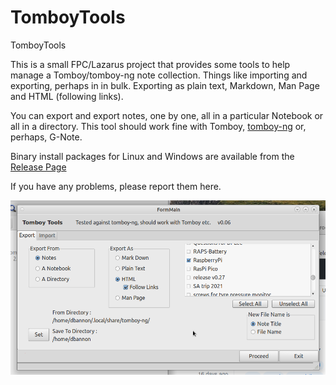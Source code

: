 TomboyTools
===========

TomboyTools



This is a small FPC/Lazarus project that provides some tools to help manage a Tomboy/tomboy-ng note collection. Things like importing and exporting, perhaps in in bulk. Exporting as plain text, Markdown, Man Page and HTML (following links).



You can export and export notes, one by one, all in a particular Notebook or all in a directory.  This tool should work fine with Tomboy, [tomboy-ng](https://github.com/tomboy-notes/tomboy-ng) or, perhaps, G-Note.



Binary install packages for Linux and Windows are available from the [Release Page](https://github.com/davidbannon/TomboyTools/releases)



If you have any problems, please report them here.



<p align="center"><img src="https://github.com/davidbannon/TomboyTools/blob/main/Gallery/TTScreen.png"></p>
